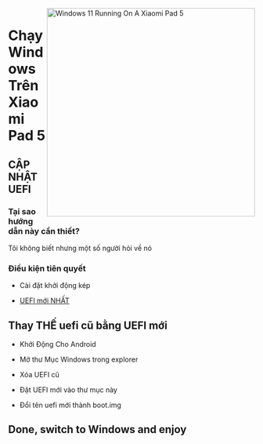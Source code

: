 <img align="right" src="https://raw.githubusercontent.com/erdilS/Port-Windows-11-Xiaomi-Pad-5/main/nabu.png" width="425" alt="Windows 11 Running On A Xiaomi Pad 5">

# Chạy Windows Trên Xiaomi Pad 5

## CẬP NHẬT UEFI

### Tại sao hướng dẫn này cần thiết?

Tôi không biết nhưng một số người hỏi về nó

### Điều kiện tiên quyết

- Cài đặt khởi động kép
  
- [UEFI mới NHẤT](https://raw.githubusercontent.com/erdilS/Port-Windows-11-Xiaomi-Pad-5/main/images/xiaomi-nabu_20240212-V2.img)

## Thay THẾ uefi cũ bằng UEFI mới

- Khởi Động Cho Android

- Mở thư Mục Windows trong explorer

- Xóa UEFI cũ

- Đặt UEFI mới vào thư mục này

- Đổi tên uefi mới thành boot.img

## Done, switch to Windows and enjoy 
